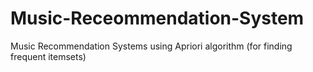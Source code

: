 # Music-Receommendation-System
Music Recommendation Systems using Apriori algorithm (for finding frequent itemsets)
